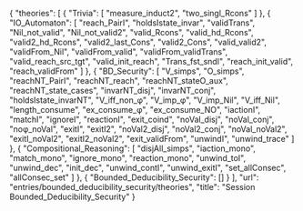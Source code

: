 {
    "theories": [
        {
            "Trivia": [
                "measure_induct2",
                "two_singl_Rcons"
            ]
        },
        {
            "IO_Automaton": [
                "reach_PairI",
                "holdsIstate_invar",
                "validTrans",
                "Nil_not_valid",
                "Nil_not_valid2",
                "valid_Rcons",
                "valid_hd_Rcons",
                "valid2_hd_Rcons",
                "valid2_last_Cons",
                "valid2_Cons",
                "valid_valid2",
                "validFrom_Nil",
                "validFrom_valid",
                "validFrom_validTrans",
                "valid_reach_src_tgt",
                "valid_init_reach",
                "Trans_fst_sndI",
                "reach_init_valid",
                "reach_validFrom"
            ]
        },
        {
            "BD_Security": [
                "V_simps",
                "O_simps",
                "reachNT_PairI",
                "reachNT_reach",
                "reachNT_stateO_aux",
                "reachNT_state_cases",
                "invarNT_disj",
                "invarNT_conj",
                "holdsIstate_invarNT",
                "V_iff_non_φ",
                "V_imp_φ",
                "V_imp_Nil",
                "V_iff_Nil",
                "length_consume",
                "ex_consume_φ",
                "ex_consume_NO",
                "iactionI",
                "matchI",
                "ignoreI",
                "reactionI",
                "exit_coind",
                "noVal_disj",
                "noVal_conj",
                "noφ_noVal",
                "exitI",
                "exitI2",
                "noVal2_disj",
                "noVal2_conj",
                "noVal_noVal2",
                "exitI_noVal2",
                "exitI2_noVal2",
                "exit_validFrom",
                "unwindI",
                "unwind_trace"
            ]
        },
        {
            "Compositional_Reasoning": [
                "disjAll_simps",
                "iaction_mono",
                "match_mono",
                "ignore_mono",
                "reaction_mono",
                "unwind_toI",
                "unwind_dec",
                "init_dec",
                "unwind_contI",
                "unwind_exitI",
                "set_allConsec",
                "allConsec_set"
            ]
        },
        {
            "Bounded_Deducibility_Security": []
        }
    ],
    "url": "entries/bounded_deducibility_security/theories",
    "title": "Session Bounded_Deducibility_Security"
}